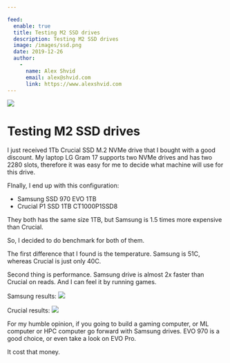 ```yaml
---

feed:
  enable: true
  title: Testing M2 SSD drives
  description: Testing M2 SSD drives
  image: /images/ssd.png
  date: 2019-12-26
  author:
    -
      name: Alex Shvid
      email: alex@shvid.com
      link: https://www.alexshvid.com
---
```


![](/images/ssd.png)

# Testing M2 SSD drives

I just received 1Tb Crucial SSD M.2 NVMe drive that I bought with a good discount.
My laptop LG Gram 17 supports two NVMe drives and has two 2280 slots, therefore it was easy for
me to decide what machine will use for this drive.

FInally, I end up with this configuration:
* Samsung SSD 970 EVO 1TB 
* Crucial P1 SSD 1TB CT1000P1SSD8

They both has the same size 1TB, but Samsung is 1.5 times more expensive than Crucial.

So, I decided to do benchmark for both of them.

The first difference that I found is the temperature. 
Samsung is 51C, whereas Crucial is just only 40C.

Second thing is performance. Samsung drive is almost 2x faster than Crucial on reads. And I can feel it by running games.

Samsung results:
![](/images/samsung-ssd.png)

Crucial results:
![](/images/crucial-ssd.png)

For my humble opinion, if you going to build a gaming computer, or ML computer or HPC computer go forward with Samsung drives.
EVO 970 is a good choice, or even take a look on EVO Pro. 

It cost that money.



